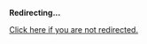 <!DOCTYPE html>
<html>
<head>
<title>Redirecting...</title>
<link rel="canonical" href="http://blog.jle.im/entry/intro-to-machines-arrows-part-1-stream-and.html.md"/>
<meta http-equiv="content-type" content="text/html; charset=utf-8" />
<script>
(function(i,s,o,g,r,a,m){i['GoogleAnalyticsObject']=r;i[r]=i[r]||function(){
(i[r].q=i[r].q||[]).push(arguments)},i[r].l=1*new Date();a=s.createElement(o),
m=s.getElementsByTagName(o)[0];a.async=1;a.src=g;m.parentNode.insertBefore(a,m)
})(window,document,'script','//www.google-analytics.com/analytics.js','ga');
ga('create', { trackingId: 'UA-443711-8', cookieDomain: 'jle.im', redirect: 'http://blog.jle.im/entry/intro-to-machines-arrows-part-1-stream-and.html.md'});
ga('send', { hitType: 'pageview', hitCallback: function() { document.location.href = 'http://blog.jle.im/entry/intro-to-machines-arrows-part-1-stream-and.html.md'; } });
</script>
</head>
<body>
  <p><strong>Redirecting...</strong></p>
  <p><a href='http://blog.jle.im/entry/intro-to-machines-arrows-part-1-stream-and.html.md'>Click here if you are not redirected.</a></p>
  <script>
    setTimeout(function() { document.location.href = 'http://blog.jle.im/entry/intro-to-machines-arrows-part-1-stream-and.html.md'; }, 1000);
  </script>
</body>
</html>
